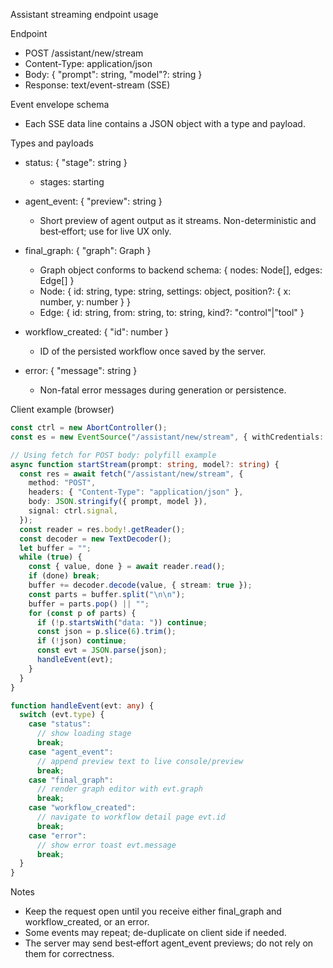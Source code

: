 Assistant streaming endpoint usage

Endpoint
- POST /assistant/new/stream
- Content-Type: application/json
- Body: { "prompt": string, "model"?: string }
- Response: text/event-stream (SSE)

Event envelope schema
- Each SSE data line contains a JSON object with a type and payload.

Types and payloads
- status: { "stage": string }
  - stages: starting

- agent_event: { "preview": string }
  - Short preview of agent output as it streams. Non-deterministic and best‑effort; use for live UX only.

- final_graph: { "graph": Graph }
  - Graph object conforms to backend schema: { nodes: Node[], edges: Edge[] }
  - Node: { id: string, type: string, settings: object, position?: { x: number, y: number } }
  - Edge: { id: string, from: string, to: string, kind?: "control"|"tool" }

- workflow_created: { "id": number }
  - ID of the persisted workflow once saved by the server.

- error: { "message": string }
  - Non-fatal error messages during generation or persistence.

Client example (browser)
```ts
const ctrl = new AbortController();
const es = new EventSource("/assistant/new/stream", { withCredentials: false }); // fallback: use fetch+ReadableStream if proxy requires POST body

// Using fetch for POST body: polyfill example
async function startStream(prompt: string, model?: string) {
  const res = await fetch("/assistant/new/stream", {
    method: "POST",
    headers: { "Content-Type": "application/json" },
    body: JSON.stringify({ prompt, model }),
    signal: ctrl.signal,
  });
  const reader = res.body!.getReader();
  const decoder = new TextDecoder();
  let buffer = "";
  while (true) {
    const { value, done } = await reader.read();
    if (done) break;
    buffer += decoder.decode(value, { stream: true });
    const parts = buffer.split("\n\n");
    buffer = parts.pop() || "";
    for (const p of parts) {
      if (!p.startsWith("data: ")) continue;
      const json = p.slice(6).trim();
      if (!json) continue;
      const evt = JSON.parse(json);
      handleEvent(evt);
    }
  }
}

function handleEvent(evt: any) {
  switch (evt.type) {
    case "status":
      // show loading stage
      break;
    case "agent_event":
      // append preview text to live console/preview
      break;
    case "final_graph":
      // render graph editor with evt.graph
      break;
    case "workflow_created":
      // navigate to workflow detail page evt.id
      break;
    case "error":
      // show error toast evt.message
      break;
  }
}
```

Notes
- Keep the request open until you receive either final_graph and workflow_created, or an error.
- Some events may repeat; de-duplicate on client side if needed.
- The server may send best‑effort agent_event previews; do not rely on them for correctness.

